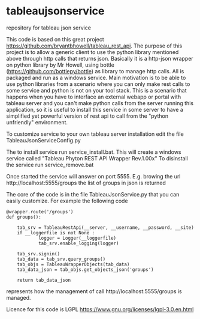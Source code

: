 # tableaujsonservice
repository for tableau json service


This code is based on this great project https://github.com/bryantbhowell/tableau_rest_api. 
The purpose of this project is to allow a generic client to use the python library mentioned above through http calls that returns json. Basically it is a http-json wrapper on python library by Mr Howell, using bottle (https://github.com/bottlepy/bottle) as library to manage http calls. All is packaged and run as a windows service. Main motivation is to be able to use python libraries from a scenario where you can only make rest calls to some service and python is not on your tool stack. This is a scenario that happens when you have to interface an external webapp or portal with tableau server and you can't make python calls from the server running this application, so it is useful to install this service in some server to have a simplified yet powerful version of rest api to call from the "python unfriendly" environment.

To customize service to your own tableau server installation edit the file TableauJsonServiceConfig.py

The to install service run service_install.bat. This will create a windows service called "Tableau Phyton REST API Wrapper Rev.1.00x"
To disinstall the service run service_remove.bat

Once started the service will answer on port 5555.
E.g. browing the url http://localhost:5555/groups   the list of groups in json is returned

The core of the code is in the file TableauJsonService.py that you can easily customize.
For example the following code

    @wrapper.route('/groups')
    def groups():

        tab_srv = TableauRestApi(__server, __username, __password, __site)
        if __loggerfile is not None :
                logger = Logger(__loggerfile)
                tab_srv.enable_logging(logger)

        tab_srv.signin()
        tab_data = tab_srv.query_groups()
        tab_objs = TableauWrapperObjects(tab_data)
        tab_data_json = tab_objs.get_objects_json('groups')

        return tab_data_json
    
    
represents how the management of call    http://localhost:5555/groups  is managed. 

Licence for this code is LGPL https://www.gnu.org/licenses/lgpl-3.0.en.html


